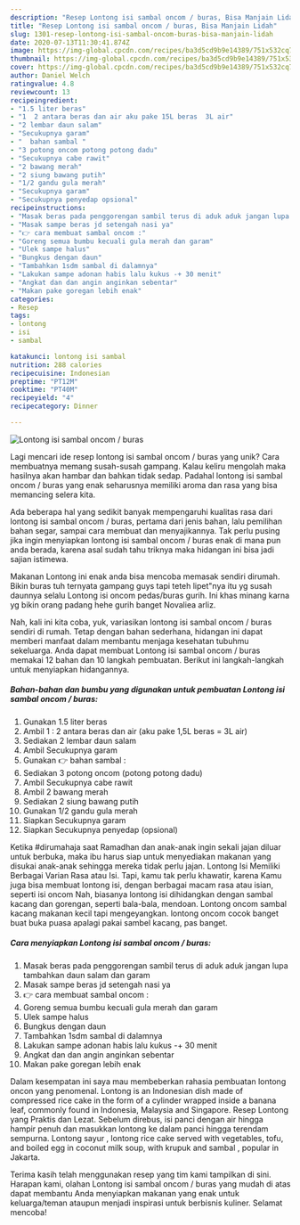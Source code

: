 ```yaml
---
description: "Resep Lontong isi sambal oncom / buras, Bisa Manjain Lidah"
title: "Resep Lontong isi sambal oncom / buras, Bisa Manjain Lidah"
slug: 1301-resep-lontong-isi-sambal-oncom-buras-bisa-manjain-lidah
date: 2020-07-13T11:30:41.874Z
image: https://img-global.cpcdn.com/recipes/ba3d5cd9b9e14389/751x532cq70/lontong-isi-sambal-oncom-buras-foto-resep-utama.jpg
thumbnail: https://img-global.cpcdn.com/recipes/ba3d5cd9b9e14389/751x532cq70/lontong-isi-sambal-oncom-buras-foto-resep-utama.jpg
cover: https://img-global.cpcdn.com/recipes/ba3d5cd9b9e14389/751x532cq70/lontong-isi-sambal-oncom-buras-foto-resep-utama.jpg
author: Daniel Welch
ratingvalue: 4.8
reviewcount: 13
recipeingredient:
- "1.5 liter beras"
- "1  2 antara beras dan air aku pake 15L beras  3L air"
- "2 lembar daun salam"
- "Secukupnya garam"
- "  bahan sambal "
- "3 potong oncom potong potong dadu"
- "Secukupnya cabe rawit"
- "2 bawang merah"
- "2 siung bawang putih"
- "1/2 gandu gula merah"
- "Secukupnya garam"
- "Secukupnya penyedap opsional"
recipeinstructions:
- "Masak beras pada penggorengan sambil terus di aduk aduk jangan lupa tambahkan daun salam dan garam"
- "Masak sampe beras jd setengah nasi ya"
- "👉 cara membuat sambal oncom :"
- "Goreng semua bumbu kecuali gula merah dan garam"
- "Ulek sampe halus"
- "Bungkus dengan daun"
- "Tambahkan 1sdm sambal di dalamnya"
- "Lakukan sampe adonan habis lalu kukus -+ 30 menit"
- "Angkat dan dan angin anginkan sebentar"
- "Makan pake goregan lebih enak"
categories:
- Resep
tags:
- lontong
- isi
- sambal

katakunci: lontong isi sambal 
nutrition: 288 calories
recipecuisine: Indonesian
preptime: "PT12M"
cooktime: "PT40M"
recipeyield: "4"
recipecategory: Dinner

---
```



![Lontong isi sambal oncom / buras](https://img-global.cpcdn.com/recipes/ba3d5cd9b9e14389/751x532cq70/lontong-isi-sambal-oncom-buras-foto-resep-utama.jpg)

Lagi mencari ide resep lontong isi sambal oncom / buras yang unik? Cara membuatnya memang susah-susah gampang. Kalau keliru mengolah maka hasilnya akan hambar dan bahkan tidak sedap. Padahal lontong isi sambal oncom / buras yang enak seharusnya memiliki aroma dan rasa yang bisa memancing selera kita.

Ada beberapa hal yang sedikit banyak mempengaruhi kualitas rasa dari lontong isi sambal oncom / buras, pertama dari jenis bahan, lalu pemilihan bahan segar, sampai cara membuat dan menyajikannya. Tak perlu pusing jika ingin menyiapkan lontong isi sambal oncom / buras enak di mana pun anda berada, karena asal sudah tahu triknya maka hidangan ini bisa jadi sajian istimewa.

Makanan Lontong ini enak anda bisa mencoba memasak sendiri dirumah. Bikin buras tuh ternyata gampang guys tapi teteh lipet&#34;nya itu yg susah daunnya selalu Lontong isi oncom pedas/buras gurih. Ini khas minang karna yg bikin orang padang hehe gurih banget Novaliea arliz.


Nah, kali ini kita coba, yuk, variasikan lontong isi sambal oncom / buras sendiri di rumah. Tetap dengan bahan sederhana, hidangan ini dapat memberi manfaat dalam membantu menjaga kesehatan tubuhmu sekeluarga. Anda dapat membuat Lontong isi sambal oncom / buras memakai 12 bahan dan 10 langkah pembuatan. Berikut ini langkah-langkah untuk menyiapkan hidangannya.

<!--inarticleads1-->

##### Bahan-bahan dan bumbu yang digunakan untuk pembuatan Lontong isi sambal oncom / buras:

1. Gunakan 1.5 liter beras
1. Ambil 1 : 2 antara beras dan air (aku pake 1,5L beras = 3L air)
1. Sediakan 2 lembar daun salam
1. Ambil Secukupnya garam
1. Gunakan  👉 bahan sambal :
1. Sediakan 3 potong oncom (potong potong dadu)
1. Ambil Secukupnya cabe rawit
1. Ambil 2 bawang merah
1. Sediakan 2 siung bawang putih
1. Gunakan 1/2 gandu gula merah
1. Siapkan Secukupnya garam
1. Siapkan Secukupnya penyedap (opsional)


Ketika #dirumahaja saat Ramadhan dan anak-anak ingin sekali jajan diluar untuk berbuka, maka ibu harus siap untuk menyediakan makanan yang disukai anak-anak sehingga mereka tidak perlu jajan. Lontong Isi Memiliki Berbagai Varian Rasa atau Isi. Tapi, kamu tak perlu khawatir, karena Kamu juga bisa membuat lontong isi, dengan berbagai macam rasa atau isian, seperti isi oncom Nah, biasanya lontong isi dihidangkan dengan sambal kacang dan gorengan, seperti bala-bala, mendoan. Lontong oncom sambal kacang makanan kecil tapi mengeyangkan. lontong oncom cocok banget buat buka puasa apalagi pakai sambel kacang, pas banget. 

<!--inarticleads2-->

##### Cara menyiapkan Lontong isi sambal oncom / buras:

1. Masak beras pada penggorengan sambil terus di aduk aduk jangan lupa tambahkan daun salam dan garam
1. Masak sampe beras jd setengah nasi ya
1. 👉 cara membuat sambal oncom :
1. Goreng semua bumbu kecuali gula merah dan garam
1. Ulek sampe halus
1. Bungkus dengan daun
1. Tambahkan 1sdm sambal di dalamnya
1. Lakukan sampe adonan habis lalu kukus -+ 30 menit
1. Angkat dan dan angin anginkan sebentar
1. Makan pake goregan lebih enak


Dalam kesempatan ini saya mau membeberkan rahasia pembuatan lontong oncon yang penomenal. Lontong is an Indonesian dish made of compressed rice cake in the form of a cylinder wrapped inside a banana leaf, commonly found in Indonesia, Malaysia and Singapore. Resep Lontong yang Praktis dan Lezat. Sebelum direbus, isi panci dengan air hingga hampir penuh dan masukkan lontong ke dalam panci hingga terendam sempurna. Lontong sayur , lontong rice cake served with vegetables, tofu, and boiled egg in coconut milk soup, with krupuk and sambal , popular in Jakarta. 

Terima kasih telah menggunakan resep yang tim kami tampilkan di sini. Harapan kami, olahan Lontong isi sambal oncom / buras yang mudah di atas dapat membantu Anda menyiapkan makanan yang enak untuk keluarga/teman ataupun menjadi inspirasi untuk berbisnis kuliner. Selamat mencoba!
